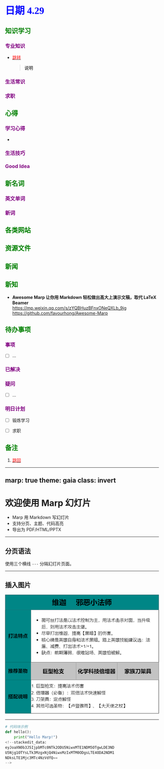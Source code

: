 ## <font color = blue face=楷体 size=6>日期 4.29 </font>

## <font color = green>知识学习 </font>
### <font color = purple>专业知识 </font>
+ <a id = "01-1">  [<font color = red>跳转</font>](#01-2)
   > <font color = o> 说明 </font>
### <font color = purple>生活常识 </font>

### <font color = purple>求职 </font>



## <font color = green>心得 </font>
### <font color = purple>学习心得 </font>
+ 
### <font color = purple>生活技巧 </font>

### <font color = purple>Good Idea </font>



## <font color = green>新名词 </font>
### <font color = purple>英文单词 </font>
### <font color = purple>新词 </font>



## <font color = green>各类网站 </font>


## <font color = green>资源文件 </font>


## <font color = green>新闻 </font>


## <font color = green>新知 </font>
+ **Awesome Marp 让你用 Markdown 轻松做出高大上演示文稿，取代 LaTeX Beamer**  
	https://mp.weixin.qq.com/s/zYQBHuzBFnxONeQXLb_9jg  
	https://github.com/favourhong/Awesome-Marp


## <font color = green>待办事项 </font>
### <font color = purple>事项 </font>
- [ ] ...
### <font color = purple>已解决 </font>
### <font color = purple>疑问 </font>
- [ ] ...
### <font color = purple>明日计划 </font>
- [ ] 锻炼学习
- [ ] 求职


## <font color = green>备注 </font>
  1. <a id ="01-2">[<font color = red>跳回</font>](#01-1)


---
marp: true
theme: gaia
class: invert
---

# 欢迎使用 Marp 幻灯片

- Marp 用 Markdown 写幻灯片
- 支持分页、主题、代码高亮
- 导出为 PDF/HTML/PPTX

---

## 分页语法

使用三个横线 `---` 分隔幻灯片页面。

---

## 插入图片

![w:300 h:200](https://github.com/zeff163/stackedit-app-data/blob/master/file/%E6%B8%B8%E6%88%8F%E6%94%BB%E7%95%A5/LoR/%E5%9B%BE%E7%89%87/%E7%BB%B4%E8%BF%A6.png?raw=true)

---

```python
# 代码块示例
def hello():
    print("Hello Marp!")
<!--stackedit_data:
eyJoaXN0b3J5IjpbMTc0NTk2ODU5NiwxMTE1NDM5OTgwLDE3ND
U5Njg1OTYsLTk3MzgxNjQ4NiwxMzIxMTM0ODgsLTE4ODA2NDM1
NDksLTE1Mjc3MTc4NzVdfQ==
-->